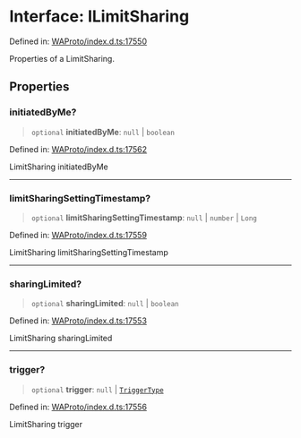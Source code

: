 # Interface: ILimitSharing

Defined in: [WAProto/index.d.ts:17550](https://github.com/Fokusdotid/bail/blob/c270ba4454f95d50cec87a9d90b03360fac7058e/WAProto/index.d.ts#L17550)

Properties of a LimitSharing.

## Properties

### initiatedByMe?

> `optional` **initiatedByMe**: `null` \| `boolean`

Defined in: [WAProto/index.d.ts:17562](https://github.com/Fokusdotid/bail/blob/c270ba4454f95d50cec87a9d90b03360fac7058e/WAProto/index.d.ts#L17562)

LimitSharing initiatedByMe

***

### limitSharingSettingTimestamp?

> `optional` **limitSharingSettingTimestamp**: `null` \| `number` \| `Long`

Defined in: [WAProto/index.d.ts:17559](https://github.com/Fokusdotid/bail/blob/c270ba4454f95d50cec87a9d90b03360fac7058e/WAProto/index.d.ts#L17559)

LimitSharing limitSharingSettingTimestamp

***

### sharingLimited?

> `optional` **sharingLimited**: `null` \| `boolean`

Defined in: [WAProto/index.d.ts:17553](https://github.com/Fokusdotid/bail/blob/c270ba4454f95d50cec87a9d90b03360fac7058e/WAProto/index.d.ts#L17553)

LimitSharing sharingLimited

***

### trigger?

> `optional` **trigger**: `null` \| [`TriggerType`](../namespaces/LimitSharing/enumerations/TriggerType.md)

Defined in: [WAProto/index.d.ts:17556](https://github.com/Fokusdotid/bail/blob/c270ba4454f95d50cec87a9d90b03360fac7058e/WAProto/index.d.ts#L17556)

LimitSharing trigger
